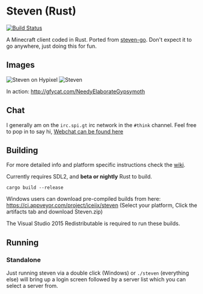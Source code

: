 # Steven (Rust)
[![Build Status](https://travis-ci.org/iceiix/steven.svg?branch=updates)](https://travis-ci.org/iceiix/steven)

A Minecraft client coded in Rust. Ported from [steven-go](https://github.com/Thinkofname/steven-go).
Don't expect it to go anywhere, just doing this for fun.

## Images

![Steven on Hypixel](https://i.imgur.com/PM5fLuu.png)
![Steven](https://i.imgur.com/RRspOQF.png)


In action: http://gfycat.com/NeedyElaborateGypsymoth

## Chat

I generally am on the `irc.spi.gt` irc network in the `#think` channel.
Feel free to pop in to say hi, [Webchat can be found here](https://irc.spi.gt/iris/?channels=think)

## Building
For more detailed info and platform specific instructions check the [wiki](https://github.com/Thinkofname/steven-rust/wiki/Compiling-and-or-running).

Currently requires SDL2, and **beta or nightly** Rust to build.

`cargo build --release`

Windows users can download pre-compiled builds from here: https://ci.appveyor.com/project/iceiix/steven
(Select your platform, Click the artifacts tab and download Steven.zip)

The Visual Studio 2015 Redistributable is required to run these builds.

## Running

### Standalone

Just running steven via a double click (Windows) or `./steven` (everything else)
will bring up a login screen followed by a server list which you can select a server
from.
